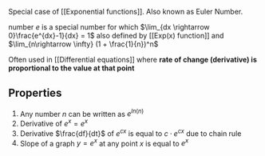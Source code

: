 Special case of [[Exponential functions]]. Also known as Euler Number.

number $e$ is a special number for which $\lim_{dx \rightarrow 0}\frac{e^{dx}-1}{dx} = 1$
also defined by [[Exp(x) function]] and $\lim_{n\rightarrow \infty} (1 + \frac{1}{n})^n$

Often used in [[Differential equations]] where **rate of change (derivative) is proportional to the value at that point**

## Properties
1. Any number $n$ can be written as $e^{ln(n)}$ 
2. Derivative of $e^x = e^x$ 
3. Derivative $\frac{df}{dt}$ of $e^{cx}$ is equal to $c\cdot e^{cx}$ due to chain rule
4. Slope of a graph $y=e^x$ at any point $x$ is equal to $e^x$  

